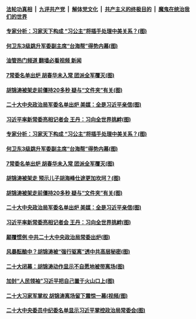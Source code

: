 ####  [法轮功真相](../../../../basic/blob/master/README.md?t=10241331) &nbsp;|&nbsp; [九评共产党](../../../../9ping.md/blob/master/README.md?t=10241331) &nbsp;|&nbsp; [解体党文化](../../../../jtdwh.md/blob/master/README.md?t=10241331)  &nbsp;|&nbsp; [共产主义的终极目的](../../../../gczydzjmd.md/blob/master/README.md?t=10241331) &nbsp;|&nbsp; [魔鬼在统治我们的世界](../../../../mgztzwmdsj.md/blob/master/README.md?t=10241331) 

#### [专家分析：习家天下构成 “习公主”将插手处理中美关系？(图)](../pages/p2/1019931.md?t=10241331) 

#### [何卫东3级跳升军委副主席“台海帮”得势内幕(图)](../pages/p2/1019927.md?t=10241331) 

#### [油管热门频道 翻墙必看视频 新闻](http://209.250.226.216:81/youtube.html?10241331)

#### [7常委名单出炉 胡春华未入常 团派全军覆灭(图)](../pages/p2/1019864.md?t=10241331) 

#### [胡锦涛被架走前僵持20多秒 疑与“文件夹”有关(图)](../pages/p2/1019870.md?t=10241331) 

#### [二十大中央政治局军委名单出炉 美媒：全是习近平亲信(图)](../pages/p2/1019869.md?t=10241331) 

#### [习近平率新常委亮相记者会 王丹：习向全世界挑衅(图)](../pages/p2/1019859.md?t=10241331) 

#### [专家分析：习家天下构成 “习公主”将插手处理中美关系？(图)](../pages/p2/1019931.md?t=10241331) 

#### [何卫东3级跳升军委副主席“台海帮”得势内幕(图)](../pages/p2/1019927.md?t=10241331) 

#### [7常委名单出炉 胡春华未入常 团派全军覆灭(图)](../pages/p2/1019864.md?t=10241331) 

#### [胡锦涛被架走 预示儿子胡海峰仕途更加坎坷？(图)](../pages/p2/1019855.md?t=10241331) 

#### [胡锦涛被架走前僵持20多秒 疑与“文件夹”有关(图)](../pages/p2/1019870.md?t=10241331) 



#### [二十大中央政治局军委名单出炉 美媒：全是习近平亲信(图)](../pages/p2/1019869.md?t=10241331) 

#### [习近平率新常委亮相记者会 王丹：习向全世界挑衅(图)](../pages/p2/1019859.md?t=10241331) 

#### [颠覆惯例 中共二十大中央政治局常委出炉(图)](../pages/p2/1019841.md?t=10241331) 

#### [风暴酝酿中？胡锦涛被“强行驱离”透中共高层秘密(图)](../pages/p2/1019806.md?t=10241331) 

#### [二十大闭幕：胡锦涛动作显示不自愿地被带离场(图)](../pages/p2/1019799.md?t=10241331) 

#### [加封“人民领袖”习近平把自己置于火山口上(图)](../pages/p2/1019784.md?t=10241331) 


#### [二十大习家军掌权 胡锦涛离场留下震惊一幕(视频/图)](../pages/p2/1019822.md?t=10241331) 




#### [二十大中央委员中纪委名单显示习近平掌控政治局常委会(图)](../pages/p2/1019803.md?t=10241331) 


<img src='http://gfw-breaker.win/goodnews/indexes/p2.md' width='0px' height='0px'/>

